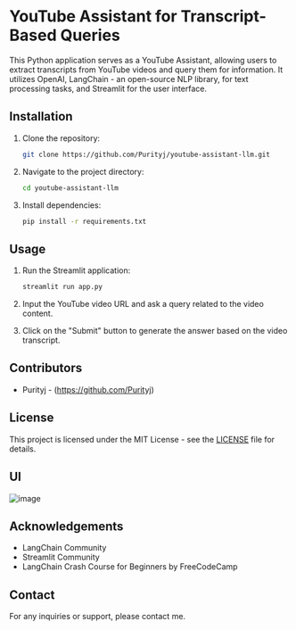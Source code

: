 # YouTube Assistant for Transcript-Based Queries

This Python application serves as a YouTube Assistant, allowing users to extract transcripts from YouTube videos and query them for information. It utilizes OpenAI, LangChain - an open-source NLP library, for text processing tasks, and Streamlit for the user interface.

## Installation
1. Clone the repository:
    ```bash
    git clone https://github.com/Purityj/youtube-assistant-llm.git
    ```

2. Navigate to the project directory:
    ```bash
    cd youtube-assistant-llm
    ```

3. Install dependencies:
    ```bash
    pip install -r requirements.txt
    ```

## Usage
1. Run the Streamlit application:
    ```bash
    streamlit run app.py
    ```

2. Input the YouTube video URL and ask a query related to the video content.
   
3. Click on the "Submit" button to generate the answer based on the video transcript.

## Contributors
- Purityj - (https://github.com/Purityj)

## License
This project is licensed under the MIT License - see the [LICENSE](LICENSE) file for details.

## UI 
![image](https://github.com/Purityj/youtube-assistant-llm/assets/74033379/a9c5e283-df2e-43e9-91a1-9456ff76a253)


## Acknowledgements
- LangChain Community
- Streamlit Community
- LangChain Crash Course for Beginners by FreeCodeCamp

## Contact
For any inquiries or support, please contact me.
